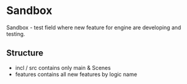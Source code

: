 # Sandbox
Sandbox - test field where new feature for engine are developing and testing.

## Structure
 - incl / src contains only main & Scenes
 - features contains all new features by logic name